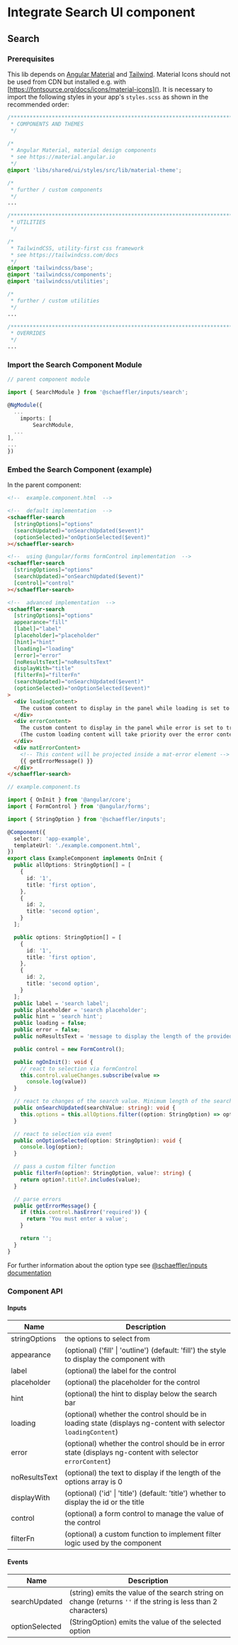 # Integrate Search UI component

## Search

### Prerequisites

This lib depends on [Angular Material](https://material.angular.io) and [Tailwind](https://tailwindcss.com/docs). Material Icons should not be used from CDN but installed e.g. with [https://fontsource.org/docs/icons/material-icons](). It is necessary to import the following styles in your app's `styles.scss` as shown in the recommended order:

```css
/***************************************************************************************************
 * COMPONENTS AND THEMES
 */
 
/*
 * Angular Material, material design components
 * see https://material.angular.io
 */
@import 'libs/shared/ui/styles/src/lib/material-theme';

/*
 * further / custom components
 */
...

/***************************************************************************************************
 * UTILITIES
 */

/*
 * TailwindCSS, utility-first css framework
 * see https://tailwindcss.com/docs
 */
@import 'tailwindcss/base';
@import 'tailwindcss/components';
@import 'tailwindcss/utilities';

/*
 * further / custom utilities
 */
...

/***************************************************************************************************
 * OVERRIDES
 */ 
...
```

### Import the Search Component Module

```ts
// parent component module

import { SearchModule } from '@schaeffler/inputs/search';

@NgModule({
  ...
    imports: [
        SearchModule,
  ...
],
...
})
```

### Embed the Search Component (example)

In the parent component:

```html
<!--  example.component.html  -->

<!--  default implementation  -->
<schaeffler-search
  [stringOptions]="options"
  (searchUpdated)="onSearchUpdated($event)"
  (optionSelected)="onOptionSelected($event)"
></schaeffler-search>

<!--  using @angular/forms formControl implementation  -->
<schaeffler-search
  [stringOptions]="options"
  (searchUpdated)="onSearchUpdated($event)"
  [control]="control"
></schaeffler-search>

<!--  advanced implementation  -->
<schaeffler-search
  [stringOptions]="options"
  appearance="fill"
  [label]="label"
  [placeholder]="placeholder"
  [hint]="hint"
  [loading]="loading"
  [error]="error"
  [noResultsText]="noResultsText"
  displayWith="title"
  [filterFn]="filterFn"
  (searchUpdated)="onSearchUpdated($event)"
  (optionSelected)="onOptionSelected($event)"
>
  <div loadingContent>
    The custom content to display in the panel while loading is set to true.
  </div>
  <div errorContent>
    The custom content to display in the panel while error is set to true.
    (The custom loading content will take priority over the error content, so in case loading and error are both set to true, the loading content will be shown)
  </div>
  <div matErrorContent>
    <!-- This content will be projected inside a mat-error element -->
    {{ getErrorMessage() }}
  </div>
</schaeffler-search>
```

```ts
// example.component.ts

import { OnInit } from '@angular/core';
import { FormControl } from '@angular/forms';

import { StringOption } from '@schaeffler/inputs';

@Component({
  selector: 'app-example',
  templateUrl: './example.component.html',
})
export class ExampleComponent implements OnInit {
  public allOptions: StringOption[] = [
    {
      id: '1',
      title: 'first option',
    },
    {
      id: 2,
      title: 'second option',
    }
  ];

  public options: StringOption[] = [
    {
      id: '1',
      title: 'first option',
    },
    {
      id: 2,
      title: 'second option',
    }
  ];
  public label = 'search label';
  public placeholder = 'search placeholder';
  public hint = 'search hint';
  public loading = false;
  public error = false;
  public noResultsText = 'message to display the length of the provided option array is 0';

  public control = new FormControl();

  public ngOnInit(): void {
    // react to selection via formControl
    this.control.valueChanges.subscribe(value =>
      console.log(value))
  }

  // react to changes of the search value. Minimum length of the search string is 2 otherwise an empty string will be returned
  public onSearchUpdated(searchValue: string): void {
    this.options = this.allOptions.filter((option: StringOption) => option.title.includes(searchValue));
  }

  // react to selection via event
  public onOptionSelected(option: StringOption): void {
    console.log(option);
  }

  // pass a custom filter function
  public filterFn(option?: StringOption, value?: string) {
    return option?.title?.includes(value);
  }

  // parse errors
  public getErrorMessage() {
    if (this.control.hasError('required')) {
      return 'You must enter a value';
    }

    return '';
  }
}

```

For further information about the option type see [@schaeffler/inputs documentation](../../../README.md)

### Component API

#### Inputs

| Name           | Description                                                                                                      |
| ---------------| -----------------------------------------------------------------------------------------------------------------|
| stringOptions  | the options to select from                                                                                       |
| appearance     | (optional) ('fill' \| 'outline') (default: 'fill') the style to display the component with                       |
| label          | (optional) the label for the control                                                                             |
| placeholder    | (optional) the placeholder for the control                                                                       |
| hint           | (optional) the hint to display below the search bar                                                              |
| loading        | (optional) whether the control should be in loading state (displays ng-content with selector `loadingContent`)   |
| error          | (optional) whether the control should be in error state (displays ng-content with selector `errorContent`)       |
| noResultsText  | (optional) the text to display if the length of the options array is 0                                           |
| displayWith    | (optional) ('id' \| 'title') (default: 'title') whether to display the id or the title                           |
| control        | (optional) a form control to manage the value of the control                                                     |
| filterFn       | (optional) a custom function to implement filter logic used by the component                                     |

#### Events

| Name           | Description                                                                                                      |
| ---------------| -----------------------------------------------------------------------------------------------------------------|
| searchUpdated  | (string) emits the value of the search string on change (returns `''` if the string is less than 2 characters)   |
| optionSelected | (StringOption) emits the value of the selected option                                                            |

